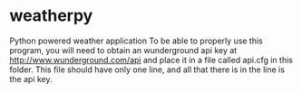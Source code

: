 # weatherpy
Python powered weather application
To be able to properly use this program, you will need to obtain an wunderground api key at http://www.wunderground.com/api and place it in a file called api.cfg in this folder.
This file should have only one line, and all that there is in the line is the api key.
